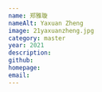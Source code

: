 ```yaml
---
name: 郑雅璇
nameAlt: Yaxuan Zheng
image: 21yaxuanzheng.jpg
category: master
year: 2021
description: 
github: 
homepage: 
email: 
---
```


